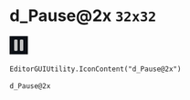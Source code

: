# d_Pause@2x `32x32`
<img src="/img/d_Pause@2x.png" width=32 height=32>

``` CSharp
EditorGUIUtility.IconContent("d_Pause@2x")
```
```
d_Pause@2x
```
